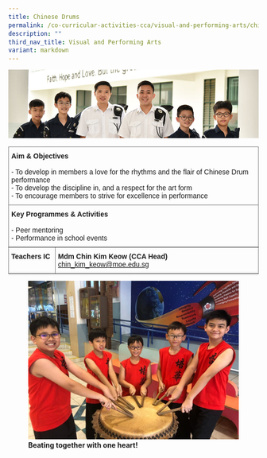 ```yaml
---
title: Chinese Drums
permalink: /co-curricular-activities-cca/visual-and-performing-arts/chinese-drums/
description: ""
third_nav_title: Visual and Performing Arts
variant: markdown
---
```

![](/images/Website%20Banners%20Subpage/948x260%20masterhead%20-%20Co%20Curricular%20Activities4.jpg)
<style type="text/css">
.tg  {border-collapse:collapse;border-spacing:0;}
.tg td{border-color:black;border-style:solid;border-width:1px;font-family:Arial, sans-serif;font-size:14px;
  overflow:hidden;padding:10px 5px;word-break:normal;}
.tg th{border-color:black;border-style:solid;border-width:1px;font-family:Arial, sans-serif;font-size:14px;
  font-weight:normal;overflow:hidden;padding:10px 5px;word-break:normal;}
.tg .tg-0pky{border-color:inherit;text-align:left;vertical-align:top}
</style>
<table class="tg">
<thead>
  <tr>
    <th class="tg-0pky" colspan="2"><span style="font-weight:bold">Aim &amp; Objectives</span><br><br>- To develop in members a love for the rhythms and the flair of Chinese Drum performance<br>- To develop the discipline in, and a respect for the art form<br>- To encourage members to strive for excellence in performance<br></th>
  </tr>
</thead>
<tbody>
  <tr>
    <td class="tg-0pky" colspan="2"><span style="font-weight:bold;font-style:normal">Key Programmes &amp; Activities</span><br><br>- Peer mentoring<br>- Performance in school events</td>
  </tr>
  <tr>
     <td class="tg-0pky"><span style="font-weight:bold">Teachers IC</span></td>
    <td class="tg-0pky"><span style="font-weight:700;font-style:normal">Mdm Chin Kim Keow (CCA Head) </span><a href="mailto:chin_kim_keow@moe.edu.sg" target="_blank" rel="noopener noreferrer">chin_kim_keow@moe.edu.sg</a>
		</td>
  </tr>
</tbody>
</table>

<figure>
<img src="/images/Beating%20together%20with%20one%20heart.png">
<figcaption><strong>Beating together with one heart! </strong> </figcaption>
</figure>